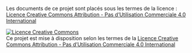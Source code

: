 Les documents de ce projet sont placés sous les termes de la licence : [Licence Creative Commons Attribution - Pas d’Utilisation Commerciale 4.0 International](https://creativecommons.org/licenses/by-nc/4.0/deed.fr)

<a rel="license" href="http://creativecommons.org/licenses/by-nc/4.0/"><img alt="Licence Creative Commons" style="border-width:0" src="https://i.creativecommons.org/l/by-nc/4.0/88x31.png" /></a><br />Ce projet est mise à disposition selon les termes de la <a rel="license" href="http://creativecommons.org/licenses/by-nc/4.0/">Licence Creative Commons Attribution - Pas d’Utilisation Commerciale 4.0 International</a>
